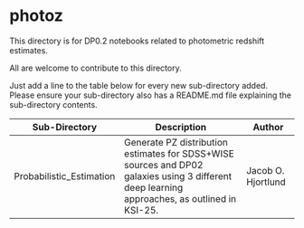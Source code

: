 # photoz

This directory is for DP0.2 notebooks related to photometric redshift estimates.

All are welcome to contribute to this directory.

Just add a line to the table below for every new sub-directory added. Please ensure your sub-directory also has a README.md file explaining the sub-directory contents.

| Sub-Directory | Description | Author |
|---|---|---|
| Probabilistic_Estimation | Generate PZ distribution estimates for SDSS+WISE sources and DP02 galaxies using 3 different deep learning approaches, as outlined in KSI-25. | Jacob O. Hjortlund |
